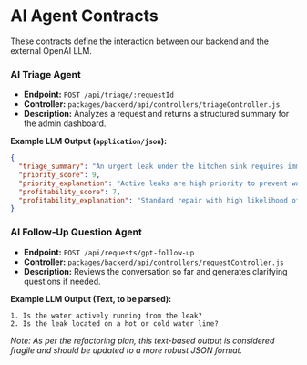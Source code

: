 # AI Agent Contracts

These contracts define the interaction between our backend and the external OpenAI LLM.

### AI Triage Agent

*   **Endpoint:** `POST /api/triage/:requestId`
*   **Controller:** `packages/backend/api/controllers/triageController.js`
*   **Description:** Analyzes a request and returns a structured summary for the admin dashboard.

**Example LLM Output (`application/json`):**
```json
{
  "triage_summary": "An urgent leak under the kitchen sink requires immediate attention.",
  "priority_score": 9,
  "priority_explanation": "Active leaks are high priority to prevent water damage.",
  "profitability_score": 7,
  "profitability_explanation": "Standard repair with high likelihood of conversion."
}
```

### AI Follow-Up Question Agent

*   **Endpoint:** `POST /api/requests/gpt-follow-up`
*   **Controller:** `packages/backend/api/controllers/requestController.js`
*   **Description:** Reviews the conversation so far and generates clarifying questions if needed.

**Example LLM Output (Text, to be parsed):**
```text
1. Is the water actively running from the leak?
2. Is the leak located on a hot or cold water line?
```
*Note: As per the refactoring plan, this text-based output is considered fragile and should be updated to a more robust JSON format.*
```